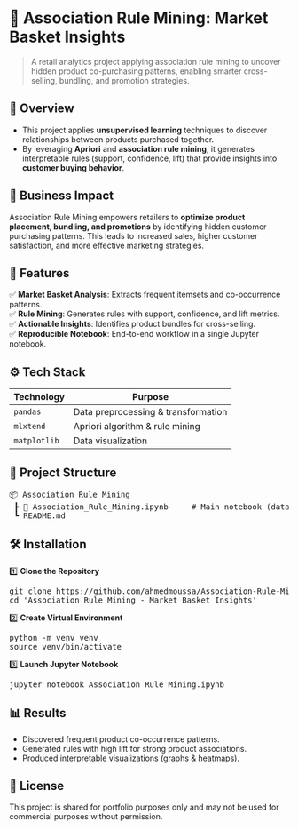 # 📌 Association Rule Mining: Market Basket Insights
> A retail analytics project applying association rule mining to uncover hidden product co-purchasing patterns, enabling smarter cross-selling, bundling, and promotion strategies.


## 📖 Overview
- This project applies **unsupervised learning** techniques to discover relationships between products purchased together.
- By leveraging **Apriori** and **association rule mining**, it generates interpretable rules (support, confidence, lift) that provide insights into **customer buying behavior**.  


## 🏢 Business Impact
Association Rule Mining empowers retailers to **optimize product placement, bundling, and promotions** by identifying hidden customer purchasing patterns. This leads to increased sales, higher customer satisfaction, and more effective marketing strategies.


## 🚀 Features
✅ **Market Basket Analysis**: Extracts frequent itemsets and co-occurrence patterns.  
✅ **Rule Mining**: Generates rules with support, confidence, and lift metrics.  
✅ **Actionable Insights**: Identifies product bundles for cross-selling.  
✅ **Reproducible Notebook**: End-to-end workflow in a single Jupyter notebook.  


## ⚙️ Tech Stack
| Technology     | Purpose                              |
| -------------- | ------------------------------------ |
| `pandas`       | Data preprocessing & transformation  |
| `mlxtend`      | Apriori algorithm & rule mining      |
| `matplotlib`   | Data visualization                   |


## 📂 Project Structure
<pre>
📦 Association Rule Mining
 ┣ 📜 Association_Rule_Mining.ipynb     # Main notebook (data preprocessing, Apriori, rules, visualizations)
 ┗ README.md
</pre>


## 🛠️ Installation
1️⃣ **Clone the Repository**
<pre>
git clone https://github.com/ahmedmoussa/Association-Rule-Mining.git
cd 'Association Rule Mining - Market Basket Insights'
</pre>

2️⃣ **Create Virtual Environment**
<pre>
python -m venv venv
source venv/bin/activate
</pre>

3️⃣ **Launch Jupyter Notebook**
<pre>
jupyter notebook Association_Rule_Mining.ipynb
</pre>


## 📊 Results
- Discovered frequent product co-occurrence patterns.  
- Generated rules with high lift for strong product associations.  
- Produced interpretable visualizations (graphs & heatmaps).  


## 📝 License
This project is shared for portfolio purposes only and may not be used for commercial purposes without permission.